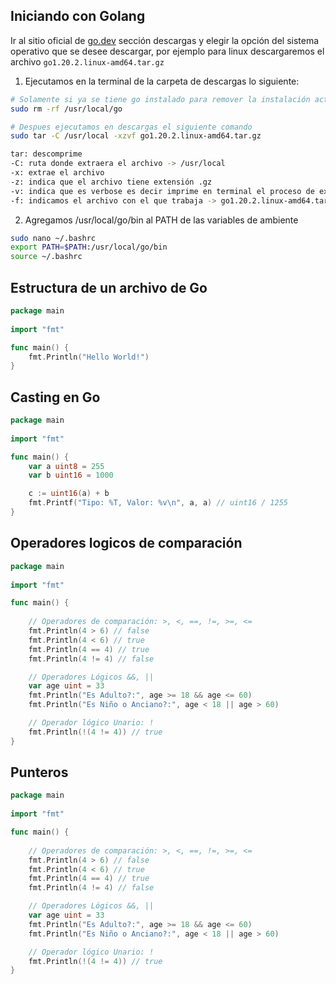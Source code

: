 ## Iniciando con Golang

Ir al sitio oficial de [go.dev](https://go.dev/) sección descargas y elegir la opción del sistema operativo que se desee descargar, por ejemplo para linux descargaremos el archivo `go1.20.2.linux-amd64.tar.gz`

1. Ejecutamos en la terminal de la carpeta de descargas lo siguiente:
```sh
# Solamente si ya se tiene go instalado para remover la instalación actual
sudo rm -rf /usr/local/go

# Despues ejecutamos en descargas el siguiente comando
sudo tar -C /usr/local -xzvf go1.20.2.linux-amd64.tar.gz

tar: descomprime
-C: ruta donde extraera el archivo -> /usr/local
-x: extrae el archivo
-z: indica que el archivo tiene extensión .gz
-v: indica que es verbose es decir imprime en terminal el proceso de extracción
-f: indicamos el archivo con el que trabaja -> go1.20.2.linux-amd64.tar.gz
```
2. Agregamos /usr/local/go/bin al PATH de las variables de ambiente

```sh
sudo nano ~/.bashrc
export PATH=$PATH:/usr/local/go/bin
source ~/.bashrc
```

## Estructura de un archivo de Go

```go
package main
 
import "fmt"

func main() {
    fmt.Println("Hello World!")
}
```
## Casting en Go

```go
package main
 
import "fmt"

func main() {
    var a uint8 = 255
    var b uint16 = 1000

    c := uint16(a) + b
    fmt.Printf("Tipo: %T, Valor: %v\n", a, a) // uint16 / 1255
}
```
## Operadores logicos de comparación

```go
package main
 
import "fmt"

func main() {
   
    // Operadores de comparación: >, <, ==, !=, >=, <=
    fmt.Println(4 > 6) // false
    fmt.Println(4 < 6) // true
    fmt.Println(4 == 4) // true
    fmt.Println(4 != 4) // false

    // Operadores Lógicos &&, ||
    var age uint = 33
    fmt.Println("Es Adulto?:", age >= 18 && age <= 60)
    fmt.Println("Es Niño o Anciano?:", age < 18 || age > 60)

    // Operador lógico Unario: !
    fmt.Println(!(4 != 4)) // true
}
```

## Punteros

```go
package main
 
import "fmt"

func main() {
   
    // Operadores de comparación: >, <, ==, !=, >=, <=
    fmt.Println(4 > 6) // false
    fmt.Println(4 < 6) // true
    fmt.Println(4 == 4) // true
    fmt.Println(4 != 4) // false

    // Operadores Lógicos &&, ||
    var age uint = 33
    fmt.Println("Es Adulto?:", age >= 18 && age <= 60)
    fmt.Println("Es Niño o Anciano?:", age < 18 || age > 60)

    // Operador lógico Unario: !
    fmt.Println(!(4 != 4)) // true
}
```
